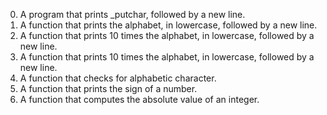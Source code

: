 0. A program that prints _putchar, followed by a new line.
1. A function that prints the alphabet, in lowercase, followed by a new line.
2. A function that prints 10 times the alphabet, in lowercase, followed by a new line.
3. A function that prints 10 times the alphabet, in lowercase, followed by a new line.
4. A function that checks for alphabetic character.
5. A function that prints the sign of a number.
6. A function that computes the absolute value of an integer.
